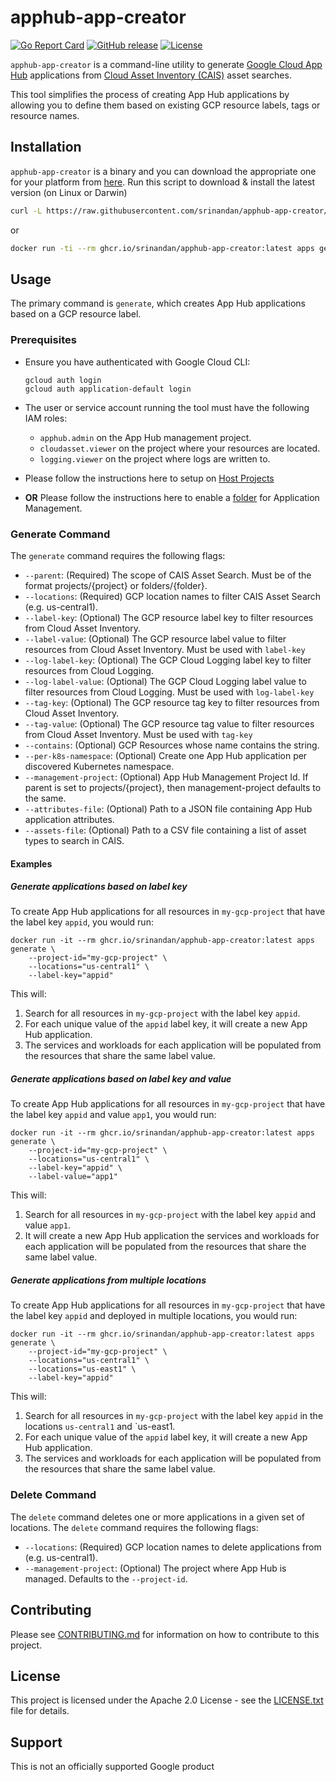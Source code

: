 # apphub-app-creator

[![Go Report Card](https://goreportcard.com/badge/github.com/srinandan/apphub-app-creator)](https://goreportcard.com/report/github.com/srinandan/apphub-app-creator)
[![GitHub release](https://img.shields.io/github/v/release/srinandan/apphub-app-creator)](https://github.com/srinandan/apphub-app-creator/releases)
[![License](https://img.shields.io/badge/License-Apache%202.0-blue.svg)](https://opensource.org/licenses/Apache-2.0)

`apphub-app-creator` is a command-line utility to generate [Google Cloud App Hub](https://cloud.google.com/app-hub/docs/overview) applications from [Cloud Asset Inventory (CAIS)](https://cloud.google.com/asset-inventory/docs/overview) asset searches.

This tool simplifies the process of creating App Hub applications by allowing you to define them based on existing GCP resource labels, tags or resource names.

## Installation

`apphub-app-creator` is a binary and you can download the appropriate one for your platform from [here](https://github.com/srinandan/apphub-app-creator/releases). Run this script to download & install the latest version (on Linux or Darwin)

```sh
curl -L https://raw.githubusercontent.com/srinandan/apphub-app-creator/main/downloadLatest.sh | sh -
```

or

```sh
docker run -ti --rm ghcr.io/srinandan/apphub-app-creator:latest apps generate --help
```

## Usage

The primary command is `generate`, which creates App Hub applications based on a GCP resource label.

### Prerequisites

* Ensure you have authenticated with Google Cloud CLI:

    ```shell
    gcloud auth login
    gcloud auth application-default login
    ```

* The user or service account running the tool must have the following IAM roles:
  * `apphub.admin` on the App Hub management project.
  * `cloudasset.viewer` on the project where your resources are located.
  * `logging.viewer` on the project where logs are written to.

* Please follow the instructions here to setup on [Host Projects](https://cloud.google.com/app-hub/docs/set-up-app-hub-host-project)

* **OR** Please follow the instructions here to enable a [folder](https://cloud.google.com/app-hub/docs/set-up-app-hub-folder) for Application Management.

### Generate Command

The `generate` command requires the following flags:

* `--parent`: (Required) The scope of CAIS Asset Search. Must be of the format projects/{project} or folders/{folder}.
* `--locations`: (Required) GCP location names to filter CAIS Asset Search (e.g. us-central1).
* `--label-key`: (Optional) The GCP resource label key to filter resources from Cloud Asset Inventory.
* `--label-value`: (Optional) The GCP resource label value to filter resources from Cloud Asset Inventory. Must be used with `label-key`
* `--log-label-key`: (Optional) The GCP Cloud Logging label key to filter resources from Cloud Logging.
* `--log-label-value`: (Optional) The GCP Cloud Logging label value to filter resources from Cloud Logging. Must be used with `log-label-key`
* `--tag-key`: (Optional) The GCP resource tag key to filter resources from Cloud Asset Inventory.
* `--tag-value`: (Optional) The GCP resource tag value to filter resources from Cloud Asset Inventory. Must be used with `tag-key`
* `--contains`: (Optional) GCP Resources whose name contains the string.
* `--per-k8s-namespace`: (Optional) Create one App Hub application per discovered Kubernetes namespace.
* `--management-project`: (Optional) App Hub Management Project Id. If parent is set to projects/{project}, then management-project defaults to the same.
* `--attributes-file`: (Optional) Path to a JSON file containing App Hub application attributes.
* `--assets-file`: (Optional) Path to a CSV file containing a list of asset types to search in CAIS.

#### Examples

##### Generate applications based on label key

To create App Hub applications for all resources in `my-gcp-project` that have the label key `appid`, you would run:

```shell
docker run -it --rm ghcr.io/srinandan/apphub-app-creator:latest apps generate \
    --project-id="my-gcp-project" \
    --locations="us-central1" \
    --label-key="appid"
```

This will:

1. Search for all resources in `my-gcp-project` with the label key `appid`.
2. For each unique value of the `appid` label key, it will create a new App Hub application.
3. The services and workloads for each application will be populated from the resources that share the same label value.

##### Generate applications based on label key and value

To create App Hub applications for all resources in `my-gcp-project` that have the label key `appid` and value `app1`, you would run:

```shell
docker run -it --rm ghcr.io/srinandan/apphub-app-creator:latest apps generate \
    --project-id="my-gcp-project" \
    --locations="us-central1" \
    --label-key="appid" \
    --label-value="app1"
```

This will:

1. Search for all resources in `my-gcp-project` with the label key `appid` and value `app1`.
2. It will create a new App Hub application the services and workloads for each application will be populated from the resources that share the same label value.

##### Generate applications from multiple locations

To create App Hub applications for all resources in `my-gcp-project` that have the label key `appid` and deployed in multiple locations, you would run:

```shell
docker run -it --rm ghcr.io/srinandan/apphub-app-creator:latest apps generate \
    --project-id="my-gcp-project" \
    --locations="us-central1" \
    --locations="us-east1" \
    --label-key="appid"
```

This will:

1. Search for all resources in `my-gcp-project` with the label key `appid` in the locations `us-central1` and `us-east1.
2. For each unique value of the `appid` label key, it will create a new App Hub application.
3. The services and workloads for each application will be populated from the resources that share the same label value.

### Delete Command

The `delete` command deletes one or more applications in a given set of locations. The `delete` command requires the following flags:

* `--locations`: (Required) GCP location names to delete applications from (e.g. us-central1).
* `--management-project`: (Optional) The project where App Hub is managed. Defaults to the `--project-id`.

## Contributing

Please see [CONTRIBUTING.md](CONTRIBUTING.md) for information on how to contribute to this project.

## License

This project is licensed under the Apache 2.0 License - see the [LICENSE.txt](LICENSE.txt) file for details.

## Support

This is not an officially supported Google product
